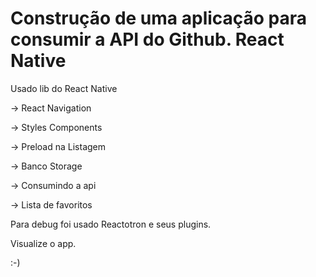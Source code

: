 # Construção de uma aplicação para consumir a API do Github. React Native

Usado lib do React Native

-> React Navigation

-> Styles Components

-> Preload na Listagem

-> Banco Storage

-> Consumindo a api

-> Lista de favoritos

Para debug foi usado Reactotron e seus plugins.

Visualize o app.

 [github]: https://github.com/jaderpinheiro/Api-react-native/blob/master/api.png  "Api usando React Native"

:-)
